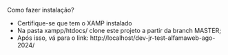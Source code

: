 Como fazer instalação?
 - Certifique-se que tem o XAMP instalado
 - Na pasta xampp/htdocs/ clone este projeto a partir da branch MASTER;
 - Após isso, vá para o link: http://localhost/dev-jr-test-alfamaweb-ago-2024/

